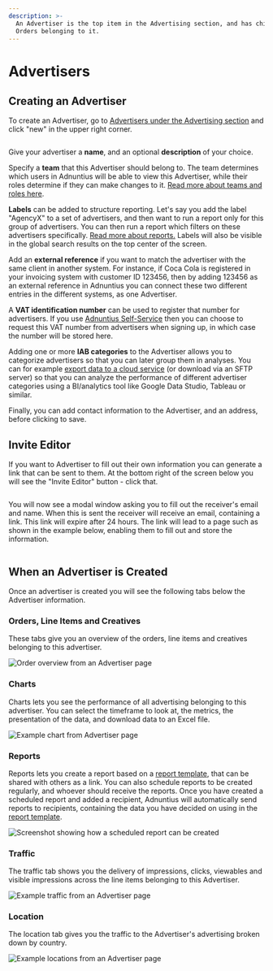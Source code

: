 ```yaml
---
description: >-
  An Advertiser is the top item in the Advertising section, and has children
  Orders belonging to it.
---
```


# Advertisers

## Creating an Advertiser

To create an Advertiser, go to [Advertisers under the Advertising section](https://admin.adnuntius.com/advertisers) and click "new" in the upper right corner.&#x20;

<figure><img src="../../../.gitbook/assets/image (57).png" alt=""><figcaption></figcaption></figure>

Give your advertiser a **name**, and an optional **description** of your choice.

Specify a **team** that this Advertiser should belong to. The team determines which users in Adnuntius will be able to view this Advertiser, while their roles determine if they can make changes to it. [Read more about teams and roles here](https://docs.adnuntius.com/adnuntius-advertising/admin-ui/users).

**Labels** can be added to structure reporting. Let's say you add the label "AgencyX" to a set of advertisers, and then want to run a report only for this group of advertisers. You can then run a report which filters on these advertisers specifically. [Read more about reports.](../queries/advertising-queries.md) Labels will also be visible in the global search results on the top center of the screen.

Add an **external reference** if you want to match the advertiser with the same client in another system. For instance, if Coca Cola is registered in your invoicing system with customer ID 123456, then by adding 123456 as an external reference in Adnuntius you can connect these two different entries in the different systems, as one Advertiser.

A **VAT identification number** can be used to register that number for advertisers. If you use [Adnuntius Self-Service](https://adnuntius.com/selfservice) then you can choose to request this VAT number from advertisers when signing up, in which case the number will be stored here.

Adding one or more **IAB categories** to the Advertiser allows you to categorize advertisers so that you can later group them in analyses. You can for example [export data to a cloud service](../../../adnuntius-data/user-interface-guide/admin/data-exports.md) (or download via an SFTP server) so that you can analyze the performance of different advertiser categories using a BI/analytics tool like Google Data Studio, Tableau or similar.&#x20;

Finally, you can add contact information to the Advertiser, and an address, before clicking to save.&#x20;

## Invite Editor

If you want to Advertiser to fill out their own information you can generate a link that can be sent to them. At the bottom right of the screen below you will see the "Invite Editor" button - click that.

<figure><img src="../../../.gitbook/assets/Invite Editor.png" alt=""><figcaption></figcaption></figure>

You will now see a modal window asking you to fill out the receiver's email and name. When this is sent the receiver will receive an email, containing a link. This link will expire after 24 hours. The link will lead to  a page such as shown in the example below, enabling them to fill out and store the information.&#x20;

<figure><img src="../../../.gitbook/assets/Update Advertiser.png" alt=""><figcaption></figcaption></figure>

## When an Advertiser is Created

Once an advertiser is created you will see the following tabs below the Advertiser information.

### Orders, Line Items and Creatives

These tabs give you an overview of the orders, line items and creatives belonging to this advertiser.

![Order overview from an Advertiser page](<../../../.gitbook/assets/202207 Orders from Advertiser Page.png>)

### Charts

Charts lets you see the performance of all advertising belonging to this advertiser. You can select the timeframe to look at, the metrics, the presentation of the data, and download data to an Excel file.&#x20;

![Example chart from Advertiser page](<../../../.gitbook/assets/202207 Charts from Advertiser Page.png>)

### Reports

Reports lets you create a report based on a [report template](../reports/reports-templates-and-schedules.md), that can be shared with others as a link. You can also schedule reports to be created regularly, and whoever should receive the reports. Once you have created a scheduled report and added a recipient, Adnuntius will automatically send reports to recipients, containing the data you have decided on using in the [report template](../reports/reports-templates-and-schedules.md).

![Screenshot showing how a scheduled report can be created ](<../../../.gitbook/assets/202207 Reports from Advertiser Page.png>)

### Traffic

The traffic tab shows you the delivery of impressions, clicks, viewables and visible impressions across the line items belonging to this Advertiser.

![Example traffic from an Advertiser page](<../../../.gitbook/assets/202207 Traffic from Advertiser Page.png>)

### Location

The location tab gives you the traffic to the Advertiser's advertising broken down by country.

![Example locations from an Advertiser page](<../../../.gitbook/assets/202207 Location from Advertiser Page.png>)

